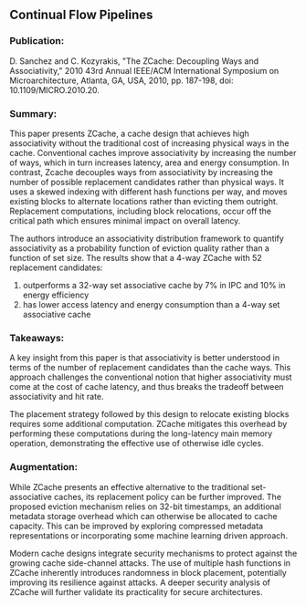 ## Continual Flow Pipelines

### Publication:
D. Sanchez and C. Kozyrakis, "The ZCache: Decoupling Ways and Associativity," 2010 43rd Annual IEEE/ACM International Symposium on Microarchitecture, Atlanta, GA, USA, 2010, pp. 187-198, doi: 10.1109/MICRO.2010.20.

### Summary:

This paper presents ZCache, a cache design that achieves high associativity without the traditional cost of increasing physical ways in the cache. Conventional caches improve associativity by increasing the number of ways, which in turn increases latency, area and energy consumption. In contrast, Zcache decouples ways from associativity by increasing the number of possible replacement candidates rather than physical ways. It uses a skewed indexing with different hash functions per way, and moves existing blocks to alternate locations rather than evicting them outright. Replacement computations, including block relocations, occur off the critical path which ensures minimal impact on overall latency. 

The authors introduce an associativity distribution framework to quantify associativity as a probability function of eviction quality rather than a function of set size. The results show that a 4-way ZCache with 52 replacement candidates: 
1. outperforms a 32-way set associative cache by 7% in IPC and 10% in energy efficiency
2. has lower access latency and energy consumption than a 4-way set associative cache

### Takeaways:

A key insight from this paper is that associativity is better understood in terms of the number of replacement candidates than the cache ways. This approach challenges the conventional notion that higher associativity must come at the cost of cache latency, and thus breaks the tradeoff between associativity and hit rate. 

The placement strategy followed by this design to relocate existing blocks requires some additional computation. ZCache mitigates this overhead by performing these computations during the long-latency main memory operation, demonstrating the effective use of otherwise idle cycles.

### Augmentation:

While ZCache presents an effective alternative to the traditional set-associative caches, its replacement policy can be further improved. The proposed eviction mechanism relies on 32-bit timestamps, an additional metadata storage overhead which can otherwise be allocated to cache capacity. This can be improved by exploring compressed metadata representations or incorporating some machine learning driven approach.

Modern cache designs integrate security mechanisms to protect against the growing cache side-channel attacks. The use of multiple hash functions in ZCache inherently introduces randomness in block placement, potentially improving its resilience against attacks. A deeper security analysis of ZCache will further validate its practicality for secure architectures. 
